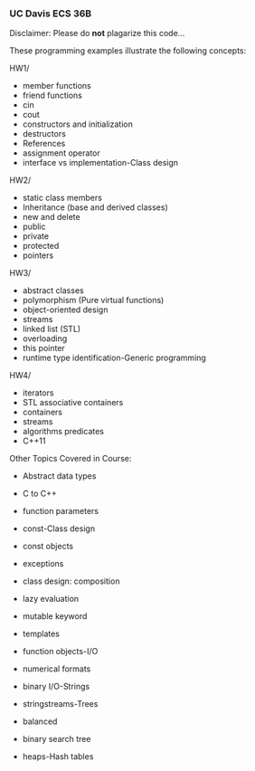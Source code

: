 
### UC Davis ECS 36B 

Disclaimer: Please do **not** plagarize this code...

These programming examples illustrate the following concepts:


HW1/
- member functions
- friend functions
- cin
- cout
- constructors and initialization
- destructors
- References
- assignment operator
- interface vs implementation-Class design
  

HW2/
- static class members
- Inheritance (base and derived classes) 
- new and delete
- public
- private
- protected
- pointers  

HW3/
- abstract classes
- polymorphism (Pure virtual functions)
- object-oriented design
- streams
- linked list (STL)
- overloading
- this pointer
- runtime type identification-Generic programming


HW4/

- iterators 
- STL associative containers
- containers
- streams
- algorithms predicates
- C++11


Other Topics Covered in Course:
- Abstract data types
- C to C++
- function parameters
- const-Class design
- const objects
- exceptions

- class design: composition

- lazy evaluation
- mutable keyword


- templates
- function objects-I/O
- numerical formats
- binary I/O-Strings
- stringstreams-Trees
- balanced
- binary search tree
- heaps-Hash tables

